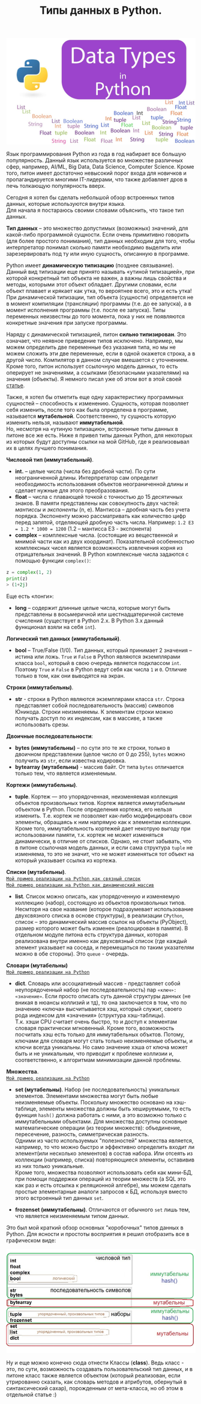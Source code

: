 ﻿---
layout: post
title: Типы данных в Python.
category: "imperative"
---
![](/image/post-2021-06-29/logo1.jpg)  

Язык программирования Python из года в год набирает все большую популярность. Данный язык используется во множестве различных сфер, например, AI/ML, Big Data, Data Science, Computer Science. Кроме того, питон имеет достаточно невысокий порог входа для новичков и пропагандируется многими IT-лидерами, что также добавляет дров в печь толкающую популярность вверх.  

Сегодня я хотел бы сделать небольшой обзор встроенных типов данных, которые используются внутри языка.  
Для начала я постараюсь своими словами объяснить, что такое тип данных.  

**Тип данных** – это множество допустимых (возможных) значений, для какой-либо программной сущности. Если очень примитивно говорить (для более простого понимания), тип данных необходим для того, чтобы интерпретатор понимал сколько памяти необходимо выделить или зарезервировать под ту или иную сущность, описанную в программе.   

Python имеет **динамическую типизацию** (позднее связывание). Данный вид типизации еще принято называть «утиной типизацией», при которой конкретный тип объекта не важен, а важны лишь свойства и методы, которыми этот объект обладает. Другими словами, если объект плавает и крякает как утка, то вероятнее всего, это и есть утка!  
При динамической типизации, тип объекта (сущности) определяется не в момент компиляции (трансляции) программы (т.е. до ее запуска), а в момент исполнения программы (т.е. после ее запуска). Типы переменных неизвестны до того момента, пока у них не появляются конкретные значения при запуске программы.  

Наряду с динамической типизацией, питон **сильно типизирован**. Это означает, что неявное приведение типов исключено. Например, мы можем определить две переменные без указания типа, но мы не можем сложить эти две переменные, если в одной окажется строка, а в другой число. Компилятор в данном случае вмешается с уточнением.  
Кроме того, питон использует ссылочную модель данных, то есть оперирует не значениями, а ссылками (безопасными указателями) на значения (объекты). Я немного писал уже об этом вот в этой своей [статье](https://optima740.github.io/universe/2021/02/02/programming-universe4/).  

Также, я хотел бы отметить еще одну характеристику программных сущностей – способность к изменению. Сущность, которая позволяет себя изменить, после того как была определена в программе, называется **мутабельной**. Соответственно, ту сущность которую изменить нельзя, называют **иммутабельной**.  
Но, несмотря на «утиную типизацию», встроенные типы данных в питоне все же есть. Ниже я привел типы данных Python, для некоторых из которых будут доступны ссылки на мой GitHub, где я реализовывал их в целях лучшего понимания.  

**Числовой тип (иммутабельный)**.

- **int.** – целые числа (числа без дробной части). По сути неограниченной длины. Интерпретатор сам определит необходимость использования объектов неограниченной длины и сделает нужные для этого преобразования.  
- **float** – числа с плавающей точкой с точностью до 15 десятичных знаков. В памяти представлены как совокупность двух частей: *мантиссы* и *экспоненты* (n, e). Мантисса – дробная часть без учета порядка. Экспоненту можно рассматривать как количество цифр перед запятой, отделяющей дробную часть числа. Например: `1.2 E3 = 1.2 * 1000 = 1200` (1.2 – мантисса E3 - экспонента)  
- **complex** – комплексные числа. (состоящие из вещественной и мнимой части как из двух координат). Показательной особенностью комплексных чисел является возможность извлечения корня из отрицательных значений. В Python комплексные числа задаются с помощью функции `complex()`:
```python
z = complex(1, 2)
print(z)
> (1+2j)
```  

Еще есть «лонги»:  

- **long** – содержит длинные целые числа, которые могут быть представлены в восьмеричной или шестнадцатеричной системе счисления 
(существует в Python 2.x. В Python 3.x данный функционал взяли на себя `int`).


**Логический тип данных (иммутабельный)**.  

- **bool** – True/False (1/0). Тип данных, который принимает 2 значения – истина или ложь. `True` и `False` в Python являются экземплярами класса `bool`, который в свою очередь является подклассом `int`. Поэтому `True` и `False` в Python ведут себя как числа `1` и `0`. Отличие только в том, как они выводятся на экран.  

**Строки (иммутабельны)**.  

- **str** - cтроки в Python являются экземплярами класса `str`. Строка представляет собой последовательность (массив) символов Юникода. Строки неизменяемы.
К элементам строки можно получать доступ по их индексам, как в массиве, а также использовать срезы.  

**Двоичные последовательности**:  

- **bytes (иммутабельны)** – по сути это те же строки, только в двоичном представлении (целое число от 0 до 255), `bytes` можно получить из `str`, если известна кодировка.
- **bytearray (мутабельны)** - массив байт. От типа `bytes` отличается только тем, что является изменяемым.  

**Кортежи (иммутабельны)**.  

- **tuple**. Кортеж — это упорядоченная, неизменяемая коллекция объектов произвольных типов. Кортеж является иммутабельным объектом в Python. После определения кортежа, его нельзя изменить. Т.е. кортеж не позволяет как-либо модифицировать свои элементы, обращаясь к ним напрямую как к элементам коллекции. Кроме того, иммутабельность кортежей дает некотрую выгоду при использовании памяти, т.к. кортеж не может изменяться динамически, в отличие от списков. Однако, не стоит забывать, что в питоне ссылочная модель данных, и если сама структура `tuple` не изменяема, то это не значит, что не может изменяться тот объект на который указывает ссылка из кортежа.

**Cписки (мутабельны)**.  
[`Мой пример реализации на Python как связный список`](https://github.com/optima740/Data_structures-Python-/blob/master/level_1/My_new_list.py)  
[`Мой пример реализации на Python как динамический массив`](https://github.com/optima740/Data_structures-Python-/blob/master/level_1/My_dyn_array.py)

- **list**. Cписок можно описать, как упорядоченную и изменяемую коллекцию (набор), состоящую из объектов произвольных типов. Несмторя на свое название (которое подразумевает использование двухсвязного списка в основе структуры), в реализации `CPython`, список – это динамический массив ссылок на объекты (PyObject), размер которого может быть изменен (реалоцирован в памяти). В отдельном модуле питона есть структура данных, которая реализована внутри именно как двухсвязный список (где каждый элемент указывает на соседа, и перемещаться по таким указателям можно в обе стороны). Это `queue` - очередь.  

**Словари (мутабельны)**  
[`Мой пример реализации на Python`](https://github.com/optima740/Data_structures-Python-/blob/master/level_1/NativeArray.py)       

- **dict**. Словарь или ассоциативный массив - представляет собой неупорядоченный набор (не последовательность) пар `«ключ»: «значение»`. Если просто описать суть данной структуры данных (не вникая в нюансы коллизий и тд), то она заключается в том, что по значению «ключа» высчитывается хэш, который служит, своего рода индексом для «значения» (структура хэш-таблицы).  
Т.к. хэши CPU считает очень быстро, то и доступ к элементам словаря практически мгновенный. Кроме того, возможность посчитать хэш есть только для иммутабельных объктов. Потому, ключами для словаря могут стать только неизменяемые объекты, и ключи всегда уникальны. Но само значение хэша от ключа может быть и не уникальным, что приводит к проблеме коллизии и, соответственно, к алгоритмам минимизации данной проблемы.  

**Множества**.  
[`Мой пример реализации на Python`](https://github.com/optima740/Data_structures-Python-/blob/master/level_1/My_Set-new.py)

- **set (мутабельны)**. Набор (не последовательность) уникальных элементов. Элементами множества могут быть любые неизменяемые объекты. Поскольку множество основано на хэш-таблице, элементы множества должны быть хешируемыми, то есть функция `hash()` должна работать с ними, а это возможно только с иммутабельными объектами. Для множества доступны основные математические операции (из теории множеств): объединение, пересечение, разность, симметрическая разность.  
Одними из часто используемых "полезностей" множества является, например, то что можно быстро и эффективно определить входит ли элемент(или несколько элементов) в состав набора. Или отсеять из коллекции (например, списка) повторяющиеся элементы, оставивив из них только уникальные.  
Кроме того, множества позволяют использовать себя как мини-БД, при помощи поддержки операций из теории множеств (а SQL это как раз и есть отсылка к реляционной алгебре), мы можем сделать простые элементарные аналоги запросов к БД, используя вместо этого встроенный тип данных `set`.

- **frozenset (иммутабельны)**. Отличаются от обычного `set` лишь тем, что является неизменяемым типом данных.  

Это был мой краткий обзор основных "коробочных" типов данных в Python. Для ясности и простоты восприятия я решил отобразить все в графическом виде:  

![](/image/post-2021-06-29/python_type_table.jpg)  


Ну и еще можно конечно сюда отнести Классы (**class**). Ведь класс - это, по сути, возможность создавать пользовательский тип данных, и в питоне класс также является объектом (который реализован, если утрированно сказать, как словарь методов и атрибутов, обернутый в синтаксический сахар), порожденным от мета-класса, но об этом в отдельной статье :)  






 




















